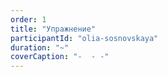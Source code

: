 ```yaml
---
order: 1
title: "Упражнение"
participantId: "olia-sosnovskaya"
duration: "~"
coverCaption: "-  - -"
---
```


